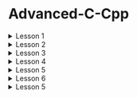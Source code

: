 # Advanced-C-Cpp
<details>  
<summary>  Lesson 1 </summary>  
  
## COMPILER - MACRO  
### Compiler
- A compiler is a special program that translates a programming language's source code into machine code, bytecode or another programming language. In other words, we can say that it converts the high-level language to machine/binary language. The source code is typically written in a human-readable language such as C or C++.  
- The following are the phases through which our program passes before being transformed into an executable form:  

**1. Preprocessor:**
  - Removal of Comments
  - Expansion of Macros
  - Expansion of the included files
  - Conditional compilation  

**2. Compiling:** Compile filename.i and produce a filename.s. This file is in assembly-level instructions.  
**3. Assembling:** The filename.s is taken as input and turned into filename.o by the assembler. This file contains machine-level instructions.  
**4. Linking:** This is the final phase in which all the linking of function calls with their definitions is done. Linker knows where all these functions are implemented.   
### Macro
- Macros in the C programming language allows developers to define reusable pieces of code, constants, and even function-like constructs.
- A macro is a fragment of code which has been given a name. Whenever the name is used, it is replaced by the contents of the macro.   
- Macros in C are a feature of the C preprocessor.
- There are 3 main groups of macros:  
**1. #include:** The #include directive is used to include the contents of another file into the current source file.  
Example: `#include <stdio.h>`  
**2. #define, #undef:** The #define (#undef) directive is used to define (undefine) macros. It associates a name with a value or an expression.  
Example: 
```
#define PI 3.14
#undef PI
#define PI 3.1415
```  
**3. #if, #elif, #else, #ifdef, #ifndef:** Conditional compilation directives allow including or excluding specific code blocks based on predefined macros or conditions.
</details>  

<details>  
<summary>  Lesson 2 </summary>  
  
## STDARG - ASSERT
### STDARG
The stdarg.h header defines a variable type va_list and three macros which can be used to get the arguments in a function when the number of arguments are not known.  

**1. stdarg.h types:**  

**va_list:** type for iterating arguments  

**2. stdarg.h macros:**  

| Name  | Description |
| ------------- | ------------- |
| **va_start**  | Start iterating arguments with a va_list  |
| **va_arg**  | Retrieve an argument  | 
| **va_end**  | Free a va_list  |
| **va_copy**  | Copy contents of one va_list to another  |
### ASSERT
- Provides a macro called assert
- This macro can be used to verify assumptions made by the program.
- If this assumption is false, nothing happens and the program continues to execute.
- If this assumption is false, The program stops to execute and print a diagnostic message.
- Using for debugging, use #define NDEBUG to turn off debug mode.
</details> 

<details>  
<summary>  Lesson 3 </summary>  
  
## POINTER
Pointers are one of the core components of the C programming language. A pointer can be used to store the memory address of other variables, functions, or even other pointers. The use of pointers allows low-level memory access, dynamic memory allocation, and many other functionality in C.
### Void pointer
- The Void pointers in C are the pointers of type void. It means that they do not have any associated data type.
- One of the main properties of void pointers is that they cannot be dereferenced.
- Syntax: `void *ptr_void;`
### Function Pointer
- Pointer to function is a variable that holds the address of a function. That is, it points to the area in memory that contains the machine code of the function defined in the program.  
- In the C programming language, function pointers allow you to pass a function as an argument to another function, store the function's address in a data structure, or even pass the function as a return value. from another function.
### Pointer to Constant
- A way to define a pointer that cannot change the value at the address it points to through dereference, but the value at that address can change.
- Syntax: 
```
int const *ptr_const;
const int *ptr_const;
```
### Constant Pointer
- In constant pointers, the memory address stored inside the pointer is constant and cannot be modified once it is defined. It will always point to the same memory address.
- Syntax: `int *const const_ptr = &value;`
### Pointer to Pointer
- Pointer to Pointer is a data type in a programming language that allows you to store the address of a pointer.
- Pointer to pointer provides a new pointer hierarchy, allowing you to change the value of the original pointer. This hierarchy can be useful in many situations, especially when you work with functions that need to change the value of a pointer.
- Syntax: `int **ptp = &ptr;`
- Application:
  - json data type
  - List data structure
### NULL Pointer
- The Null Pointers are those pointers that do not point to any memory location.
- They can be created by assigning a NULL value to the pointer.
- A pointer of any type can be assigned the NULL value.
</details> 

<details>  
<summary>  Lesson 4 </summary> 
  
## MEMORY LAYOUT
The main.exe program (on windows), main.hex (loaded into the microcontroller) are stored in SSD or FLASH memory. When pressing run programs on the window (powering the microcontroller), these programs will be copied into RAM memory for execution.
### Text segment
- Contains executable instructions.
- Often read-only, to prevent a program from accidentally modifying its instructions.
- Store constants and pointers of char type.
- All variables stored in the Text segment cannot change their values ​​but can only be read.
### Data segment/ Initialized Data Segment
- Contains global and static variables initialized to a non-zero value.
- The value of the variable can be read and changed.
- All variables will be reclaimed after the program ends.
### BSS segment/ Uninitialized Data Segment
- Contains global and static variables initialized with a value of 0 or not assigned a value.
- The value of the variable can be read and changed.
- All variables will be reclaimed after the program ends.
### Stack
- Contains local variables and passed parameters.
- Can read and change the value of the variable during the program's runtime.
- After exiting the function, the memory area will be reclaimed.
### Heap
- The heap is used to dynamically allocate memory during program execution.
- This allows the program to create and release memory as needed, adapting to changes in data during runtime.
- Functions like malloc(), calloc(), realloc(), and free() are used to allocate and free memory on the heap.
- Can read and change the value of the variable during the program's runtime.


</details>

<details>  
<summary>  Lesson 5 </summary> 
  
## EXTERN - STATIC - VOLATILE - REGISTER
### EXTERN
- Used to notify that a variable or function has been declared elsewhere in the program or in another source file.
- This helps the program understand that the variable or function has been defined and will be used from another location, helping to manage associations between different parts of the program or between source files.
- Variables or functions declared with “extern” in C will have external linkage, indicating that they are linked externally.
- In a lengthy program that utilizes several files, the “extern” keyword is frequently employed to declare global variables in header files.
### STATIC
- **Static local variables:** declared within a function, it holds the variable's value across function calls and keeps the variable's scope within that function only.
- **Static global variables:** declared outside the function, it limits the scope of that variable to only the current source file, used to design library files.
### VOLATILE
- Signal to the compiler that a variable may change randomly, beyond the control of the program.
- Prevents the compiler from optimizing or removing operations on that variable, keeping operations on the variable performed as defined.
### REGISTER
- Used to indicate the programmer's intention that a variable be used frequently.
- May be stored in a computer register, rather than in RAM memory which lead to the increasing of accessing speed.
- Using register is only a recommendation to the compiler and does not guarantee that the variable will be stored in the register.
- The compiler may decide not to comply with this recommendation.

</details>

<details>  
<summary>  Lesson 6 </summary> 
  
## GOTO - SETJMP.H
### GOTO
- Allows a program to jump to a label that was previously placed in the same function.
- Provides control over the flow of a program.
- The use of **goto** is generally considered bad because it can make the source code difficult to read and maintain.
### SETJMP.H
- **setjmp.h** is a library in the C programming language, providing two main functions: setjmp and longjmp.
- Both of these functions are commonly used to perform exception handling in C, although it is not a typical way to handle exceptions in the language.

</details>
<details>  
<summary>  Lesson 5 </summary> 
  
## BITMASK
- A technique that uses bits to store and manipulate flags or status.
- Can be used to set, clear, and check the state of specific bits within a word.
- Bitmasks are commonly used to optimize memory, perform logical operations on a cluster of bits, and manage the state, access rights, or other properties of an object.
### NOT bitwise
- Used to perform bitwise NOT operations on each bit of a number. The result is the bitwise inverse of that number.
- Syntax: `int result = ~num;`
### AND bitwise
- Used to perform bitwise AND operations between each pair of bits of two numbers. The result is 1 if both corresponding bits are 1, otherwise 0.
- Syntax: `int result = num1 & num2;`
### OR bitwise
- Used to perform bitwise OR operations between each pair of bits of two numbers. The result is 1 if more than one corresponding bit is 1.
- Syntax: `int result = num1 | num2;`
### XOR bitwise
- Used to perform bitwise XOR between each pair of bits of two numbers. The result is 1 if only one corresponding bit is 1.
- Syntax: `int result = num1 ^ num2;`
### Shift left và Shift right bitwise
- Used to move bits left or right.
- In the case of <<, the bits on the right will be shifted to the left, and the bits on the left will be set to 0.
- Syntax: `int resultLeftShift = num << shiftAmount;`
- In the case of >>, the bits on the left will be shifted to the right, and the bits on the right will be set to 0 or 1 depending on the value of the highest bit (sign bit).
- Syntax: `int resultRightShift = num >> shiftAmount;`

</details>


